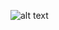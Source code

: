 ![alt text]([path/to/file](https://github.com/AndrasFleury/passa-repassa/blob/main/passarepassa.png))
